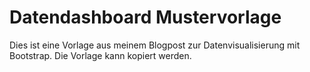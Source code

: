 # Datendashboard Mustervorlage
Dies ist eine Vorlage aus meinem Blogpost zur Datenvisualisierung mit Bootstrap.
Die Vorlage kann kopiert werden. 
